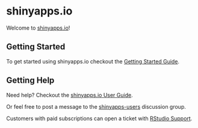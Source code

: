 # shinyapps.io
Welcome to [shinyapps.io](https://www.shinyapps.io)!

## Getting Started

To get started using shinyapps.io checkout the [Getting Started Guide](http://shiny.rstudio.com/articles/shinyapps.html).

## Getting Help

Need help? Checkout the [shinyapps.io User Guide](http://docs.rstudio.com/shinyapps.io/).

Or feel free to post a message to the [shinyapps-users](https://groups.google.com/forum/#!forum/shinyapps-users) discussion group.

Customers with paid subscriptions can open a ticket with [RStudio Support](https://rstudioide.zendesk.com).
